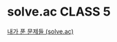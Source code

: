 # solve.ac CLASS 5
[내가 푼 문제들 (solve.ac)](https://solved.ac/search?query=in_class%3A5%20solved_by%3Ajmkim0)